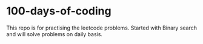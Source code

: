 # 100-days-of-coding
This repo is for practising the leetcode problems. Started with Binary search and will solve problems on daily basis.
